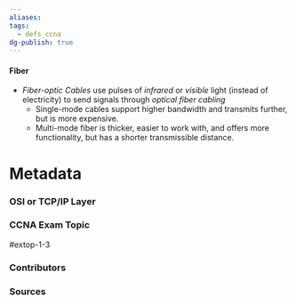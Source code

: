```yaml
---
aliases: 
tags:
  - defs_ccna
dg-publish: true
---
```

#### Fiber
- *Fiber-optic Cables* use pulses of *infrared* or *visible* light (instead of electricity) to send signals through *optical fiber cabling*
	- Single-mode cables support higher bandwidth and transmits further, but is more expensive.
	- Multi-mode fiber is thicker, easier to work with, and offers more functionality, but has a shorter transmissible distance.

# Metadata
### OSI or TCP/IP Layer

### CCNA Exam Topic
#extop-1-3 
### Contributors

### Sources

